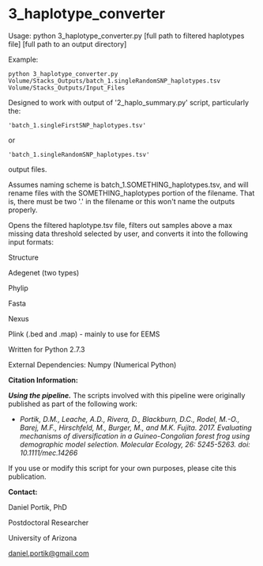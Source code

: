 # 3_haplotype_converter

Usage: python 3_haplotype_converter.py [full path to filtered haplotypes file] [full path to an output directory]

Example:

`python 3_haplotype_converter.py Volume/Stacks_Outputs/batch_1.singleRandomSNP_haplotypes.tsv Volume/Stacks_Outputs/Input_Files`

Designed to work with output of '2_haplo_summary.py' script, particularly the:

	'batch_1.singleFirstSNP_haplotypes.tsv' 

or
      
	'batch_1.singleRandomSNP_haplotypes.tsv'

output files. 
    
Assumes naming scheme is batch_1.SOMETHING_haplotypes.tsv,
and will rename files with the SOMETHING_haplotypes portion
of the filename. That is, there must be two '.' in the filename
or this won't name the outputs properly.

Opens the filtered haplotype.tsv file, filters out samples above a max missing
data threshold selected by user, and converts it into the following input formats:

Structure

Adegenet (two types)

Phylip

Fasta

Nexus

Plink (.bed and .map) - mainly to use for EEMS


Written for Python 2.7.3

External Dependencies: Numpy (Numerical Python)


**Citation Information:**

***Using the pipeline.***
The scripts involved with this pipeline were originally published as part of the following work:

+ *Portik, D.M., Leache, A.D., Rivera, D., Blackburn, D.C., Rodel, M.-O., Barej, M.F., Hirschfeld, M., Burger, M., and M.K. Fujita. 2017. Evaluating mechanisms of diversification in a Guineo-Congolian forest frog using demographic model selection. Molecular Ecology, 26: 5245-5263. doi: 10.1111/mec.14266*

If you use or modify this script for your own purposes, please cite this publication.


**Contact:**

Daniel Portik, PhD

Postdoctoral Researcher

University of Arizona

daniel.portik@gmail.com
